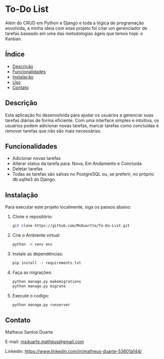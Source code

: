 # To-Do List

Além do CRUD em Python e Django e toda a lógica de programação envolvida, a minha ideia com esse projeto foi criar um gerenciador de tarefas baseado em uma das metodologias ágeis que temos hoje: o Kanban.

## Índice

- [Descrição](#descrição)
- [Funcionalidades](#funcionalidades)
- [Instalação](#instalação)
- [Uso](#uso)
- [Contato](#contato)

## Descrição

Esta aplicação foi desenvolvida para ajudar os usuários a gerenciar suas tarefas diárias de forma eficiente. Com uma interface simples e intuitiva, os usuários podem adicionar novas tarefas, marcar tarefas como concluídas e remover tarefas que não são mais necessárias.

## Funcionalidades

- Adicionar novas tarefas
- Alterar status da tarefa para: Nova, Em Andamento e Concluída
- Deletar tarefas
- Todas as tarefas são salvas no PostgreSQL ou, se preferir, no próprio db.sqlite3 do Django.

## Instalação

Para executar este projeto localmente, siga os passos abaixo:

1. Clone o repositório:
   ```bash
   git clone https://github.com/MsDuartte/To-Do-List.git

2. Crie o Ambiente virtual:
   ```bash
   python -m venv env

4. Instale as dependências:
   ```bash
   pip install -r requirements.txt

6. Faça as migrações:
   ```bash
   python manage.py makemigrations
   python manage.py migrate

8. Execute o codigo:
   ```bash
   python manage.py runserver

## Contato
Matheus Santos Duarte

E-mail: msduarte.matheus@gmail.com

Linkedin: https://www.linkedin.com/in/matheus-duarte-53601a144/
   
